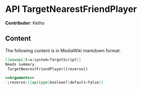 # API TargetNearestFriendPlayer

**Contributor:** Ketho

## Content

The following content is in MediaWiki markdown format:

```mediawiki
{{wowapi|t=a|system=TargetScript}}
Needs summary.
 TargetNearestFriendPlayer([reverse])

==Arguments==
:;reverse:{{apitype|boolean?|default=false}}
```